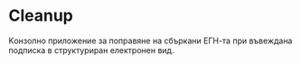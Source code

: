 # Cleanup
Kонзолно приложение за поправяне на сбъркани ЕГН-та при въвеждана подписка в структуриран електронен вид.
